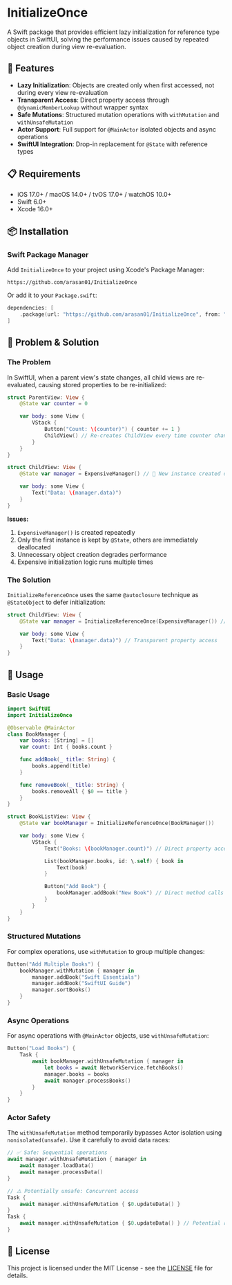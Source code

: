 # InitializeOnce

A Swift package that provides efficient lazy initialization for reference type objects in SwiftUI, solving the performance issues caused by repeated object creation during view re-evaluation.

## 🚀 Features

- **Lazy Initialization**: Objects are created only when first accessed, not during every view re-evaluation
- **Transparent Access**: Direct property access through `@dynamicMemberLookup` without wrapper syntax
- **Safe Mutations**: Structured mutation operations with `withMutation` and `withUnsafeMutation`
- **Actor Support**: Full support for `@MainActor` isolated objects and async operations
- **SwiftUI Integration**: Drop-in replacement for `@State` with reference types

## 📋 Requirements

- iOS 17.0+ / macOS 14.0+ / tvOS 17.0+ / watchOS 10.0+
- Swift 6.0+
- Xcode 16.0+

## 📦 Installation

### Swift Package Manager

Add `InitializeOnce` to your project using Xcode's Package Manager:

```
https://github.com/arasan01/InitializeOnce
```

Or add it to your `Package.swift`:

```swift
dependencies: [
    .package(url: "https://github.com/arasan01/InitializeOnce", from: "0.1.0")
]
```

## 🎯 Problem & Solution

### The Problem

In SwiftUI, when a parent view's state changes, all child views are re-evaluated, causing stored properties to be re-initialized:

```swift
struct ParentView: View {
    @State var counter = 0

    var body: some View {
        VStack {
            Button("Count: \(counter)") { counter += 1 }
            ChildView() // Re-creates ChildView every time counter changes
        }
    }
}

struct ChildView: View {
    @State var manager = ExpensiveManager() // 🚨 New instance created on every re-evaluation!

    var body: some View {
        Text("Data: \(manager.data)")
    }
}
```

**Issues:**
1. `ExpensiveManager()` is created repeatedly
2. Only the first instance is kept by `@State`, others are immediately deallocated
3. Unnecessary object creation degrades performance
4. Expensive initialization logic runs multiple times

### The Solution

`InitializeReferenceOnce` uses the same `@autoclosure` technique as `@StateObject` to defer initialization:

```swift
struct ChildView: View {
    @State var manager = InitializeReferenceOnce(ExpensiveManager()) // ✅ Created only once!

    var body: some View {
        Text("Data: \(manager.data)") // Transparent property access
    }
}
```

## 🔧 Usage

### Basic Usage

```swift
import SwiftUI
import InitializeOnce

@Observable @MainActor
class BookManager {
    var books: [String] = []
    var count: Int { books.count }

    func addBook(_ title: String) {
        books.append(title)
    }

    func removeBook(_ title: String) {
        books.removeAll { $0 == title }
    }
}

struct BookListView: View {
    @State var bookManager = InitializeReferenceOnce(BookManager())

    var body: some View {
        VStack {
            Text("Books: \(bookManager.count)") // Direct property access

            List(bookManager.books, id: \.self) { book in
                Text(book)
            }

            Button("Add Book") {
                bookManager.addBook("New Book") // Direct method calls
            }
        }
    }
}
```

### Structured Mutations

For complex operations, use `withMutation` to group multiple changes:

```swift
Button("Add Multiple Books") {
    bookManager.withMutation { manager in
        manager.addBook("Swift Essentials")
        manager.addBook("SwiftUI Guide")
        manager.sortBooks()
    }
}
```

### Async Operations

For async operations with `@MainActor` objects, use `withUnsafeMutation`:

```swift
Button("Load Books") {
    Task {
        await bookManager.withUnsafeMutation { manager in
            let books = await NetworkService.fetchBooks()
            manager.books = books
            await manager.processBooks()
        }
    }
}
```

### Actor Safety

The `withUnsafeMutation` method temporarily bypasses Actor isolation using `nonisolated(unsafe)`. Use it carefully to avoid data races:

```swift
// ✅ Safe: Sequential operations
await manager.withUnsafeMutation { manager in
    await manager.loadData()
    await manager.processData()
}

// ⚠️ Potentially unsafe: Concurrent access
Task {
    await manager.withUnsafeMutation { $0.updateData() }
}
Task {
    await manager.withUnsafeMutation { $0.updateData() } // Potential race condition
}
```

## 📄 License

This project is licensed under the MIT License - see the [LICENSE](LICENSE) file for details.
